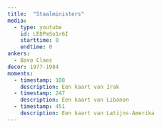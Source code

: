 ```yaml
---
title:  "Staalministers"
media:
  - type: youtube
    id: LE8PmSo1r6I
    starttime: 0
    endtime: 0
ankers:
  - Bavo Claes
decor: 1977-1984
moments:
  - timestamp: 108
    description: Een kaart van Irak
  - timestamp: 247
    description: Een kaart van Libanon
  - timestamp: 451
    description: Een kaart van Latijns-Amerika
---
```

